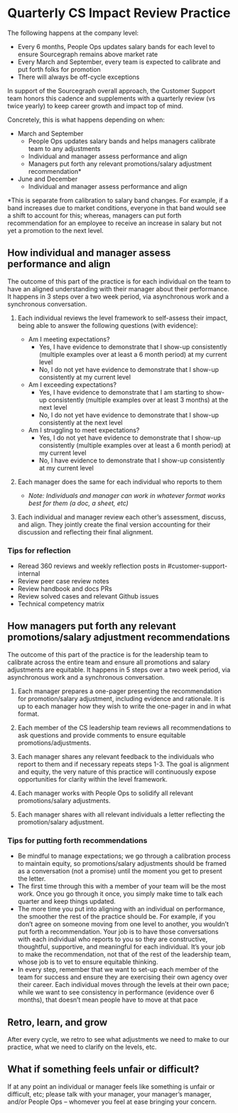 # Quarterly CS Impact Review Practice

The following happens at the company level:

- Every 6 months, People Ops updates salary bands for each level to ensure Sourcegraph remains above market rate
- Every March and September, every team is expected to calibrate and put forth folks for promotion
- There will always be off-cycle exceptions

In support of the Sourcegraph overall approach, the Customer Support team honors this cadence and supplements with a quarterly review (vs twice yearly) to keep career growth and impact top of mind.

Concretely, this is what happens depending on when:

- March and September
  - People Ops updates salary bands and helps managers calibrate team to any adjustments
  - Individual and manager assess performance and align
  - Managers put forth any relevant promotions/salary adjustment recommendation\*
- June and December
  - Individual and manager assess performance and align

\*This is separate from calibration to salary band changes. For example, if a band increases due to market conditions, everyone in that band would see a shift to account for this; whereas, managers can put forth recommendation for an employee to receive an increase in salary but not yet a promotion to the next level.

## How individual and manager assess performance and align

The outcome of this part of the practice is for each individual on the team to have an aligned understanding with their manager about their performance. It happens in 3 steps over a two week period, via asynchronous work and a synchronous conversation.

1. Each individual reviews the level framework to self-assess their impact, being able to answer the following questions (with evidence):

   - Am I meeting expectations?
     - Yes, I have evidence to demonstrate that I show-up consistently (multiple examples over at least a 6 month period) at my current level
     - No, I do not yet have evidence to demonstrate that I show-up consistently at my current level
   - Am I exceeding expectations?
     - Yes, I have evidence to demonstrate that I am starting to show-up consistently (multiple examples over at least 3 months) at the next level
     - No, I do not yet have evidence to demonstrate that I show-up consistently at the next level
   - Am I struggling to meet expectations?
     - Yes, I do not yet have evidence to demonstrate that I show-up consistently (multiple examples over at least a 6 month period) at my current level
     - No, I have evidence to demonstrate that I show-up consistently at my current level

2. Each manager does the same for each individual who reports to them

   - _Note: Individuals and manager can work in whatever format works best for them (a doc, a sheet, etc)_

3. Each individual and manager review each other’s assessment, discuss, and align. They jointly create the final version accounting for their discussion and reflecting their final alignment.

### Tips for reflection

- Reread 360 reviews and weekly reflection posts in #customer-support-internal
- Review peer case review notes
- Review handbook and docs PRs
- Review solved cases and relevant Github issues
- Technical competency matrix

## How managers put forth any relevant promotions/salary adjustment recommendations

The outcome of this part of the practice is for the leadership team to calibrate across the entire team and ensure all promotions and salary adjustments are equitable. It happens in 5 steps over a two week period, via asynchronous work and a synchronous conversation.

1. Each manager prepares a one-pager presenting the recommendation for promotion/salary adjustment, including evidence and rationale. It is up to each manager how they wish to write the one-pager in and in what format.

2. Each member of the CS leadership team reviews all recommendations to ask questions and provide comments to ensure equitable promotions/adjustments.

3. Each manager shares any relevant feedback to the individuals who report to them and if necessary repeats steps 1-3. The goal is alignment and equity, the very nature of this practice will continuously expose opportunities for clarity within the level framework.

4. Each manager works with People Ops to solidify all relevant promotions/salary adjustments.

5. Each manager shares with all relevant individuals a letter reflecting the promotion/salary adjustment.

### Tips for putting forth recommendations

- Be mindful to manage expectations; we go through a calibration process to maintain equity, so promotions/salary adjustments should be framed as a conversation (not a promise) until the moment you get to present the letter.
- The first time through this with a member of your team will be the most work. Once you go through it once, you simply make time to talk each quarter and keep things updated.
- The more time you put into aligning with an individual on performance, the smoother the rest of the practice should be. For example, if you don’t agree on someone moving from one level to another, you wouldn’t put forth a recommendation. Your job is to have those conversations with each individual who reports to you so they are constructive, thoughtful, supportive, and meaningful for each individual. It’s your job to make the recommendation, not that of the rest of the leadership team, whose job is to vet to ensure equitable thinking.
- In every step, remember that we want to set-up each member of the team for success and ensure they are exercising their own agency over their career.
  Each individual moves through the levels at their own pace; while we want to see consistency in performance (evidence over 6 months), that doesn’t mean people have to move at that pace

## Retro, learn, and grow

After every cycle, we retro to see what adjustments we need to make to our practice, what we need to clarify on the levels, etc.

## What if something feels unfair or difficult?

If at any point an individual or manager feels like something is unfair or difficult, etc; please talk with your manager, your manager’s manager, and/or People Ops – whomever you feel at ease bringing your concern.
